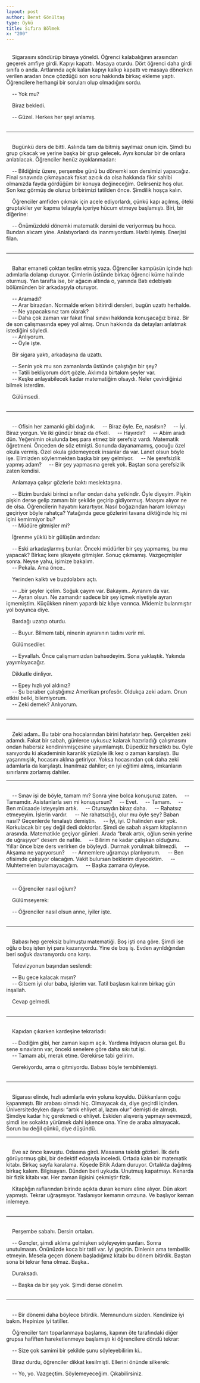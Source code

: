 ```yaml
---
layout: post
author: Berat Gönültaş
type: Öykü
title: Sıfıra Bölmek
x: "200"
---
```

<br/>
&nbsp;&nbsp;&nbsp;&nbsp;Sigarasını söndürüp binaya yöneldi. Öğrenci kalabalığının arasından geçerek amfiye girdi. Kapıyı kapattı. Masaya oturdu. Dört öğrenci daha girdi sınıfa o anda. Artlarında açık kalan kapıyı kalkıp kapattı ve masaya dönerken verilen aradan önce çözdüğü son soru hakkında birkaç ekleme yaptı. Öğrencilere herhangi bir soruları olup olmadığını sordu.

&nbsp;&nbsp;&nbsp;&nbsp;-- Yok mu?  

&nbsp;&nbsp;&nbsp;&nbsp;Biraz bekledi.  

&nbsp;&nbsp;&nbsp;&nbsp;-- Güzel. Herkes her şeyi anlamış.  
<br/>

---
<br/>
&nbsp;&nbsp;&nbsp;&nbsp;Bugünkü ders de bitti.  Aslında tam da bitmiş sayılmaz onun için. Şimdi bu grup çıkacak ve yerine başka bir grup gelecek. Aynı konular bir de onlara anlatılacak. Öğrenciler henüz ayaklanmadan:

&nbsp;&nbsp;&nbsp;&nbsp;-- Bildiğiniz üzere, perşembe günü bu dönemki son dersimizi yapacağız. Final sınavında çıkmayacak fakat azıcık da olsa hakkında fikir sahibi olmanızda fayda gördüğüm bir konuya değineceğim. Gelirseniz hoş olur. Son kez görmüş de oluruz birbirimizi tatilden önce. Şimdilik hoşça kalın.

&nbsp;&nbsp;&nbsp;&nbsp;Öğrenciler amfiden çıkmak için acele ediyorlardı, çünkü kapı açılmış, öteki gruptakiler yer kapma telaşıyla içeriye hücum etmeye başlamıştı. Biri, bir diğerine:

&nbsp;&nbsp;&nbsp;&nbsp;-- Önümüzdeki dönemki matematik dersini de veriyormuş bu hoca. Bundan alıcam yine. Anlatıyorlardı da inanmıyordum. Harbi iyimiş. Enerjisi filan.  
<br/>

---
<br/>
&nbsp;&nbsp;&nbsp;&nbsp;Bahar emaneti çoktan teslim etmiş yaza. Öğrenciler kampüsün içinde hızlı adımlarla dolanıp duruyor. Çimlerin üstünde birkaç öğrenci küme halinde oturmuş. Yan tarafta ise, bir ağacın altında o, yanında Batı edebiyatı bölümünden bir arkadaşıyla oturuyor.

&nbsp;&nbsp;&nbsp;&nbsp;-- Aramadı?  
&nbsp;&nbsp;&nbsp;&nbsp;-- Arar birazdan. Normalde erken bitirirdi dersleri, bugün uzattı herhalde.  
&nbsp;&nbsp;&nbsp;&nbsp;-- Ne yapacaksınız tam olarak?  
&nbsp;&nbsp;&nbsp;&nbsp;-- Daha çok zaman var fakat final sınavı hakkında konuşacağız biraz. Bir de son çalışmasında epey yol almış. Onun hakkında da detayları anlatmak istediğini söyledi.  
&nbsp;&nbsp;&nbsp;&nbsp;-- Anlıyorum.  
&nbsp;&nbsp;&nbsp;&nbsp;-- Öyle işte.  

&nbsp;&nbsp;&nbsp;&nbsp;Bir sigara yaktı, arkadaşına da uzattı.

&nbsp;&nbsp;&nbsp;&nbsp;-- Senin yok mu son zamanlarda üstünde çalıştığın bir şey?  
&nbsp;&nbsp;&nbsp;&nbsp;-- Tatili bekliyorum dört gözle. Aklımda birtakım şeyler var.  
&nbsp;&nbsp;&nbsp;&nbsp;-- Keşke anlayabilecek kadar matematiğim olsaydı. Neler çevirdiğinizi bilmek isterdim.  

&nbsp;&nbsp;&nbsp;&nbsp;Gülümsedi.  
<br/>

---
<br/>
&nbsp;&nbsp;&nbsp;&nbsp;-- Ofisin her zamanki gibi dağınık.  
&nbsp;&nbsp;&nbsp;&nbsp;-- Biraz öyle. Ee, nasılsın?  
&nbsp;&nbsp;&nbsp;&nbsp;-- İyi. Biraz yorgun. Ve iki gündür biraz da öfkeli.  
&nbsp;&nbsp;&nbsp;&nbsp;-- Hayırdır?  
&nbsp;&nbsp;&nbsp;&nbsp;-- Abim aradı dün. Yeğenimin okulunda beş para etmez bir şerefsiz vardı. Matematik öğretmeni. Önceden de söz etmişti. Sonunda dayanamamış, çocuğu özel okula vermiş. Özel okula gidemeyecek insanlar da var. Lanet olsun böyle işe. Elimizden söylenmekten başka bir şey gelmiyor.  
&nbsp;&nbsp;&nbsp;&nbsp;-- Ne şerefsizlik yapmış adam?  
&nbsp;&nbsp;&nbsp;&nbsp;-- Bir şey yapmasına gerek yok. Baştan sona şerefsizlik zaten kendisi.  

&nbsp;&nbsp;&nbsp;&nbsp;Anlamaya çalışır gözlerle baktı meslektaşına.  

&nbsp;&nbsp;&nbsp;&nbsp;-- Bizim burdaki birinci sınıflar ondan daha yetkindir. Öyle diyeyim. Pişkin pişkin derse gelip zamanı bir şekilde geçirip gidiyormuş. Maaşını alıyor ne de olsa. Öğrencilerin hayatını karartıyor. Nasıl boğazından haram lokmayı geçiriyor böyle rahatça? Yatağında gece gözlerini tavana diktiğinde hiç mi içini kemirmiyor bu?  
&nbsp;&nbsp;&nbsp;&nbsp;-- Müdüre gitmişler mi?  

&nbsp;&nbsp;&nbsp;&nbsp;İğrenme yüklü bir gülüşün ardından:  

&nbsp;&nbsp;&nbsp;&nbsp;-- Eski arkadaşlarmış bunlar. Önceki müdürler bir şey yapmamış, bu mu yapacak? Birkaç kere şikayete gitmişler. Sonuç çıkmamış. Vazgeçmişler sonra. Neyse yahu, işimize bakalım.  
&nbsp;&nbsp;&nbsp;&nbsp;-- Pekala. Ama önce..  

&nbsp;&nbsp;&nbsp;&nbsp;Yerinden kalktı ve buzdolabını açtı.  

&nbsp;&nbsp;&nbsp;&nbsp;-- ..bir şeyler içelim. Soğuk çayım var. Bakayım.. Ayranım da var.  
&nbsp;&nbsp;&nbsp;&nbsp;-- Ayran olsun. Ne zamandır sadece bir şey içmek niyetiyle ayran içmemiştim. Küçükken ninem yapardı biz köye varınca. Midemiz bulanmıştır yol boyunca diye.  

&nbsp;&nbsp;&nbsp;&nbsp;Bardağı uzatıp oturdu.  

&nbsp;&nbsp;&nbsp;&nbsp;-- Buyur. Bilmem tabi, ninenin ayranının tadını verir mi.  

&nbsp;&nbsp;&nbsp;&nbsp;Gülümsediler.  

&nbsp;&nbsp;&nbsp;&nbsp;-- Eyvallah. Önce çalışmamızdan bahsedeyim. Sona yaklaştık. Yakında yayımlayacağız.

&nbsp;&nbsp;&nbsp;&nbsp;Dikkatle dinliyor.  

&nbsp;&nbsp;&nbsp;&nbsp;-- Epey hızlı yol aldınız?  
&nbsp;&nbsp;&nbsp;&nbsp;-- Şu beraber çalıştığımız Amerikan profesör. Oldukça zeki adam. Onun etkisi belki, bilemiyorum.  
&nbsp;&nbsp;&nbsp;&nbsp;-- Zeki demek? Anlıyorum.  
<br/>

---
<br/>
&nbsp;&nbsp;&nbsp;&nbsp;Zeki adam.. Bu tabir ona hocalarından birini hatırlatır hep. Gerçekten zeki adamdı. Fakat bir sabah, günlerce uykusuz kalarak hazırladığı çalışmasını ondan habersiz kendininmişçesine yayımlamıştı. Düpedüz hırsızlıktı bu. Öyle sanıyordu ki akademinin karanlık yüzüyle ilk kez o zaman karşılaştı. Bu yaşanmışlık, hocasını aklına getiriyor. Yoksa hocasından çok daha zeki adamlarla da karşılaştı. İnanılmaz dahiler; en iyi eğitimi almış, imkanların sınırlarını zorlamış dahiler.  
<br/>

---
<br/>
&nbsp;&nbsp;&nbsp;&nbsp;-- Sınav işi de böyle, tamam mı? Sonra yine bolca konuşuruz zaten.  
&nbsp;&nbsp;&nbsp;&nbsp;-- Tamamdır. Asistanlarla sen mi konuşursun?  
&nbsp;&nbsp;&nbsp;&nbsp;-- Evet.  
&nbsp;&nbsp;&nbsp;&nbsp;-- Tamam.  
&nbsp;&nbsp;&nbsp;&nbsp;-- Ben müsaade isteyeyim artık.  
&nbsp;&nbsp;&nbsp;&nbsp;-- Otursaydın biraz daha.  
&nbsp;&nbsp;&nbsp;&nbsp;-- Rahatsız etmeyeyim. İşlerin vardır.  
&nbsp;&nbsp;&nbsp;&nbsp;-- Ne rahatsızlığı, olur mu öyle şey? Baban nasıl? Geçenlerde fenalaştı demiştin.  
&nbsp;&nbsp;&nbsp;&nbsp;-- İyi, iyi. O halinden eser yok. Korkulacak bir şey değil dedi doktorlar. Şimdi de sabah akşam kitaplarının arasında. Matematikle geçiyor günleri. Arada “bırak artık, oğlun senin yerine de uğraşıyor” desem de nafile.  
&nbsp;&nbsp;&nbsp;&nbsp;-- Bilirim ne kadar çalışkan olduğunu. Yıllar önce bize ders verirken de böyleydi. Durmak yorulmak bilmezdi.  
&nbsp;&nbsp;&nbsp;&nbsp;-- Akşama ne yapıyorsun?  
&nbsp;&nbsp;&nbsp;&nbsp;-- Annemlere uğramayı planlıyorum.  
&nbsp;&nbsp;&nbsp;&nbsp;-- Ben ofisimde çalışıyor olacağım. Vakit bulursan beklerim diyecektim.  
&nbsp;&nbsp;&nbsp;&nbsp;-- Muhtemelen bulamayacağım.  
&nbsp;&nbsp;&nbsp;&nbsp;-- Başka zamana öyleyse.  
<br/>

---
<br/>
&nbsp;&nbsp;&nbsp;&nbsp;-- Öğrenciler nasıl oğlum?  

&nbsp;&nbsp;&nbsp;&nbsp;Gülümseyerek:  

&nbsp;&nbsp;&nbsp;&nbsp;-- Öğrenciler nasıl olsun anne, iyiler işte.  
<br/>

---
<br/>
&nbsp;&nbsp;&nbsp;&nbsp;Babası hep gereksiz bulmuştu matematiği. Boş işti ona göre. Şimdi ise oğlu o boş işten iyi para kazanıyordu. Yine de boş iş. Evden ayrıldığından beri soğuk davranıyordu ona karşı.  

&nbsp;&nbsp;&nbsp;&nbsp;Televizyonun başından seslendi:  

&nbsp;&nbsp;&nbsp;&nbsp;-- Bu gece kalacak mısın?  
&nbsp;&nbsp;&nbsp;&nbsp;-- Gitsem iyi olur baba, işlerim var. Tatil başlasın kalırım birkaç gün inşallah.  

&nbsp;&nbsp;&nbsp;&nbsp;Cevap gelmedi.  
<br/>

---
<br/>
&nbsp;&nbsp;&nbsp;&nbsp;Kapıdan çıkarken kardeşine tekrarladı:  

&nbsp;&nbsp;&nbsp;&nbsp;-- Dediğim gibi, her zaman kapım açık. Yardıma ihtiyacın olursa gel. Bu sene sınavların var, önceki senelere göre daha sıkı tut işi.  
&nbsp;&nbsp;&nbsp;&nbsp;-- Tamam abi, merak etme. Gerekirse tabi gelirim.  

&nbsp;&nbsp;&nbsp;&nbsp;Gerekiyordu, ama o gitmiyordu. Babası böyle tembihlemişti.  
<br/>

---
<br/>
&nbsp;&nbsp;&nbsp;&nbsp;Sigarası elinde, hızlı adımlarla evin yoluna koyuldu. Dükkanların çoğu kapanmıştı. Bir arabası olmadı hiç. Olmayacak da, diye geçirdi içinden. Üniversitedeyken dayısı “artık ehliyet al, lazım olur” demişti de almıştı. Şimdiye kadar hiç gerekmedi o ehliyet. Eskiden alışveriş yapmayı sevmezdi, şimdi ise sokakta yürümek dahi işkence ona. Yine de araba almayacak. Sorun bu değil çünkü, diye düşündü.  
<br/>

---
<br/>
&nbsp;&nbsp;&nbsp;&nbsp;Eve az önce kavuştu. Odasına girdi. Masasına takıldı gözleri. İlk defa görüyormuş gibi, bir dedektif edasıyla inceledi. Ortada kalın bir matematik kitabı. Birkaç sayfa karalama. Köşede Bitik Adam duruyor. Ortalıkta dağılmış birkaç kalem. Bilgisayarı. Dünden beri uykuda. Unutmuş kapatmayı. Kenarda bir fizik kitabı var. Her zaman ilgisini çekmiştir fizik.  

&nbsp;&nbsp;&nbsp;&nbsp;Kitaplığın raflarından birinde açıkta duran kemanı eline alıyor. Dün akort yapmıştı. Tekrar uğraşmıyor. Yaslanıyor kemanın omzuna. Ve başlıyor keman inlemeye.  
<br/>

---
<br/>
&nbsp;&nbsp;&nbsp;&nbsp;Perşembe sabahı. Dersin ortaları.  

&nbsp;&nbsp;&nbsp;&nbsp;-- Gençler, şimdi aklıma gelmişken söyleyeyim şunları. Sonra unutulmasın. Önünüzde koca bir tatil var. İyi geçirin. Dinlenin ama tembellik etmeyin. Mesela geçen dönem başladığınız kitabı bu dönem bitirdik. Baştan sona bi tekrar fena olmaz. Başka..

&nbsp;&nbsp;&nbsp;&nbsp;Duraksadı.  

&nbsp;&nbsp;&nbsp;&nbsp;-- Başka da bir şey yok. Şimdi derse dönelim.  
<br/>

---
<br/>
&nbsp;&nbsp;&nbsp;&nbsp;-- Bir dönemi daha böylece bitirdik. Memnundum sizden. Kendinize iyi bakın. Hepinize iyi tatiller.  

&nbsp;&nbsp;&nbsp;&nbsp;Öğrenciler tam toparlanmaya başlamış, kapının öte tarafındaki diğer grupsa hafiften hareketlenmeye başlamıştı ki öğrencilere döndü tekrar:  

&nbsp;&nbsp;&nbsp;&nbsp;-- Size çok samimi bir şekilde şunu söyleyebilirim ki..    

&nbsp;&nbsp;&nbsp;&nbsp;Biraz durdu, öğrenciler dikkat kesilmişti. Ellerini önünde silkerek:

&nbsp;&nbsp;&nbsp;&nbsp;-- Yo, yo. Vazgeçtim. Söylemeyeceğim. Çıkabilirsiniz.  

